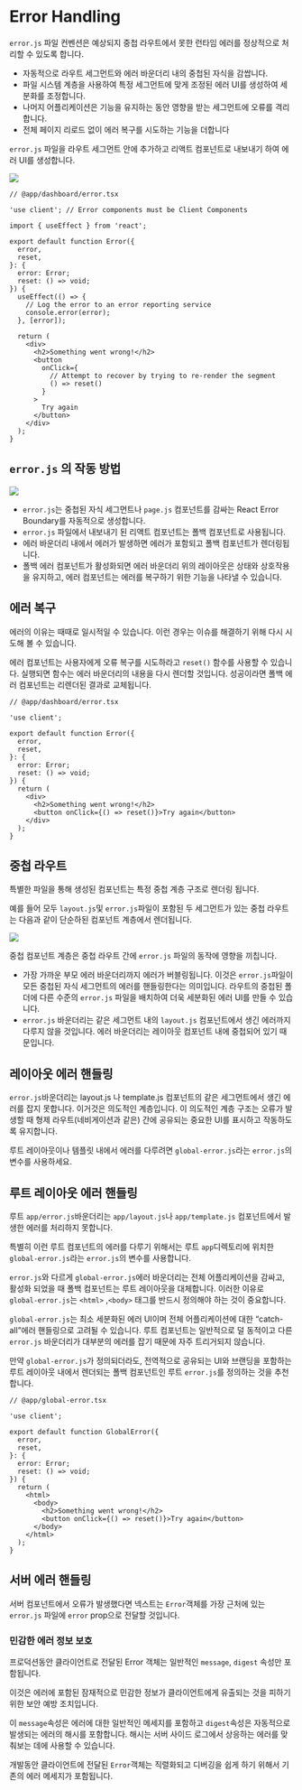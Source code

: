 # Error Handling

`error.js` 파일 컨벤션은 예상되지 중첩 라우트에서 못한 런타임 에러를 정상적으로 처리할 수 있도록 합니다.

- 자동적으로 라우트 세그먼트와 에러 바운더리 내의 중첩된 자식을 감쌉니다.
- 파일 시스템 계층을 사용하여 특정 세그먼트에 맞게 조정된 에러 UI를 생성하여 세분화를 조정합니다.
- 나머지 어플리케이션은 기능을 유지하는 동안 영향을 받는 세그먼트에 오류를 격리합니다.
- 전체 페이지 리로드 없이 에러 복구를 시도하는 기능을 더합니다

`error.js` 파일을 라우트 세그먼트 안에 추가하고 리액트 컴포넌트로 내보내기 하여 에러 UI를 생성합니다.

![](https://velog.velcdn.com/images/hyorimm/post/0e87ace5-614f-40fd-8d79-7bed2bd3e82d/image.png)

```tsx
// @app/dashboard/error.tsx

'use client'; // Error components must be Client Components

import { useEffect } from 'react';

export default function Error({
  error,
  reset,
}: {
  error: Error;
  reset: () => void;
}) {
  useEffect(() => {
    // Log the error to an error reporting service
    console.error(error);
  }, [error]);

  return (
    <div>
      <h2>Something went wrong!</h2>
      <button
        onClick={
          // Attempt to recover by trying to re-render the segment
          () => reset()
        }
      >
        Try again
      </button>
    </div>
  );
}
```

## `error.js` 의 작동 방법

![](https://velog.velcdn.com/images/hyorimm/post/1b9712a9-e630-4d58-bde5-f098e493a885/image.png)

- `error.js`는 중첩된 자식 세그먼트나 `page.js` 컴포넌트를 감싸는 React Error Boundary를 자동적으로 생성합니다.
- `error.js` 파일에서 내보내기 된 리액트 컴포넌트는 폴백 컴포넌트로 사용됩니다.
- 에러 바운더리 내에서 에러가 발생하면 에러가 포함되고 폴백 컴포넌트가 렌더링됩니다.
- 폴백 에러 컴포넌트가 활성화되면 에러 바운더리 위의 레이아웃은 상태와 상호작용을 유지하고, 에러 컴포넌트는 에러를 복구하기 위한 기능을 나타낼 수 있습니다.

## 에러 복구

에러의 이유는 때때로 일시적일 수 있습니다. 이런 경우는 이슈를 해결하기 위해 다시 시도해 볼 수 있습니다.

에러 컴포넌트는 사용자에게 오류 복구를 시도하라고 `reset()` 함수를 사용할 수 있습니다. 실행되면 함수는 에러 바운더리의 내용을 다시 렌더할 것입니다. 성공이라면 폴백 에러 컴포넌트는 리렌더된 결과로 교체됩니다.

```tsx
// @app/dashboard/error.tsx

'use client';

export default function Error({
  error,
  reset,
}: {
  error: Error;
  reset: () => void;
}) {
  return (
    <div>
      <h2>Something went wrong!</h2>
      <button onClick={() => reset()}>Try again</button>
    </div>
  );
}
```

## 중첩 라우트

특별한 파일을 통해 생성된 컴포넌트는 특정 중첩 계층 구조로 렌더링 됩니다.

예를 들어 모두 `layout.js`및 `error.js`파일이 포함된 두 세그먼트가 있는 중첩 라우트는 다음과 같이 단순하된 컴포넌트 계층에서 렌더됩니다.

![](https://velog.velcdn.com/images/hyorimm/post/99399ec0-33ff-48ac-8f3e-d7528e052f96/image.png)

중첩 컴포넌트 계층은 중첩 라우트 간에 `error.js` 파일의 동작에 영향을 끼칩니다.

- 가장 가까운 부모 에러 바운더리까지 에러가 버블링됩니다. 이것은 `error.js`파일이 모든 중첩된 자식 세그먼트의 에러를 핸들링한다는 의미입니다. 라우트의 중첩된 폴더에 다른 수준의 `error.js` 파일을 배치하여 더욱 세분화된 에러 UI를 만들 수 있습니다.
- `error.js` 바운더리는 같은 세그먼트 내의 `layout.js` 컴포넌트에서 생긴 에러까지 다루지 않을 것입니다. 에러 바운더리는 레이아웃 컴포넌트 내에 중첩되어 있기 때문입니다.

## 레이아웃 에러 핸들링

`error.js`바운더리는 layout.js 나 template.js 컴포넌트의 같은 세그먼트에서 생긴 에러를 잡지 못합니다. 이거것은 의도적인 계층입니다. 이 의도적인 계층 구조는 오류가 발생할 때 형제 라우트(네비게이션과 같은) 간에 공유되는 중요한 UI를 표시하고 작동하도록 유지합니다.

루트 레이아웃이나 템플릿 내에서 에러를 다루려면 `global-error.js`라는 `error.js`의 변수를 사용하세요.

## 루트 레이아웃 에러 핸들링

루트 `app/error.js`바운더리는 `app/layout.js`나 `app/template.js` 컴포넌트에서 발생한 에러를 처리하지 못합니다.

특별히 이런 루트 컴포넌트의 에러를 다루기 위해서는 루트 `app`디렉토리에 위치한 `global-error.js`라는 `error.js`의 변수를 사용합니다.

`error.js`와 다르게 `global-error.js`에러 바운더리는 전체 어플리케이션을 감싸고, 활성화 되었을 때 폴백 컴포넌트는 루트 레이아웃을 대체합니다. 이러한 이유로 `global-error.js`는 `<html>` ,`<body>` 태그를 반드시 정의해야 하는 것이 중요합니다.

`global-error.js`는 최소 세분화된 에러 UI이며 전체 어플리케이션에 대한 “catch-all”에러 핸들링으로 고려될 수 있습니다. 루트 컴포넌트는 일반적으로 덜 동적이고 다른 `error.js` 바운더리가 대부분의 에러를 잡기 때문에 자주 트리거되지 않습니다.

만약 `global-error.js`가 정의되더라도, 전역적으로 공유되는 UI와 브랜딩을 포함하는 루트 레이아웃 내에서 렌더되는 폴백 컴포넌트인 루트 `error.js`를 정의하는 것을 추천합니다.

```tsx
// @app/global-error.tsx

'use client';

export default function GlobalError({
  error,
  reset,
}: {
  error: Error;
  reset: () => void;
}) {
  return (
    <html>
      <body>
        <h2>Something went wrong!</h2>
        <button onClick={() => reset()}>Try again</button>
      </body>
    </html>
  );
}
```

## 서버 에러 핸들링

서버 컴포넌트에서 오류가 발생했다면 넥스트는 `Error`객체를 가장 근처에 있는 `error.js` 파일에 `error` prop으로 전달할 것입니다.

### 민감한 에러 정보 보호

프로덕션동안 클라이언트로 전달된 Error 객체는 일반적인 `message`, `digest` 속성만 포함됩니다.

이것은 에러에 포함된 잠재적으로 민감한 정보가 클라이언트에게 유출되는 것을 피하기 위한 보안 예방 조치입니다.

이 `message`속성은 에러에 대한 일반적인 메세지를 포함하고 `digest`속성은 자동적으로 발생되는 에러의 해시를 포함합니다. 해시는 서버 사이드 로그에서 상응하는 에러를 맞춰보는 데에 사용할 수 있습니다.

개발동안 클라이언트에 전달된 `Error`객체는 직렬화되고 디버깅을 쉽게 하기 위해서 기존의 에러 메세지가 포함됩니다.
